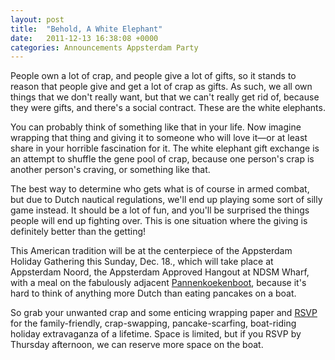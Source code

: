 ```yaml
---
layout: post
title:  "Behold, A White Elephant"
date:   2011-12-13 16:38:08 +0000
categories: Announcements Appsterdam Party
---
```



People own a lot of crap, and people give a lot of gifts, so it stands to reason that people give and get a lot of crap as gifts. As such, we all own things that we don't really want, but that we can't really get rid of, because they were gifts, and there's a social contract. These are the white elephants.



You can probably think of something like that in your life. Now imagine wrapping that thing and giving it to someone who will love it—or at least share in your horrible fascination for it. The white elephant gift exchange is an attempt to shuffle the gene pool of crap, because one person's crap is another person's craving, or something like that.



The best way to determine who gets what is of course in armed combat, but due to Dutch nautical regulations, we'll end up playing some sort of silly game instead. It should be a lot of fun, and you'll be surprised the things people will end up fighting over. This is one situation where the giving is definitely better than the getting!



This American tradition will be at the centerpiece of the Appsterdam Holiday Gathering this Sunday, Dec. 18., which will take place at Appsterdam Noord, the Appsterdam Approved Hangout at NDSM Wharf, with a meal on the fabulously adjacent <a href="http://pannenkoekenboot.nl">Pannenkoekenboot</a>, because it's hard to think of anything more Dutch than eating pancakes on a boat.



So grab your unwanted crap and some enticing wrapping paper and <a href="http://www.meetup.com/Appsterdam/events/42349492/">RSVP<a> for the family-friendly, crap-swapping, pancake-scarfing, boat-riding holiday extravaganza of a lifetime. Space is limited, but if you RSVP by Thursday afternoon, we can reserve more space on the boat.


